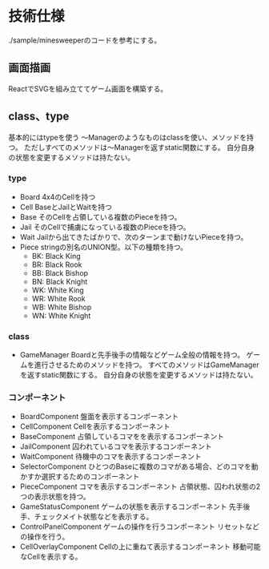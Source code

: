 # 技術仕様

./sample/minesweeperのコードを参考にする。

## 画面描画
ReactでSVGを組み立ててゲーム画面を構築する。

## class、type

基本的にはtypeを使う
〜Managerのようなものはclassを使い、メソッドを持つ。
ただしすべてのメソッドは〜Managerを返すstatic関数にする。
自分自身の状態を変更するメソッドは持たない。

### type
* Board
4x4のCellを持つ
* Cell
BaseとJailとWaitを持つ
* Base
そのCellを占領している複数のPieceを持つ。
* Jail
そのCellで捕虜になっている複数のPieceを持つ。
* Wait
Jailから出てきたばかりで、次のターンまで動けないPieceを持つ。
* Piece
stringの別名のUNION型。以下の種類を持つ。
    - BK: Black King
    - BR: Black Rook
    - BB: Black Bishop
    - BN: Black Knight
    - WK: White King
    - WR: White Rook
    - WB: White Bishop
    - WN: White Knight

### class
* GameManager
Boardと先手後手の情報などゲーム全般の情報を持つ。
ゲームを進行させるためのメソッドを持つ。
すべてのメソッドはGameManagerを返すstatic関数にする。
自分自身の状態を変更するメソッドは持たない。

### コンポーネント

* BoardComponent
盤面を表示するコンポーネント
* CellComponent
Cellを表示するコンポーネント
* BaseComponent
占領しているコマをを表示するコンポーネント
* JailComponent
囚われているコマを表示するコンポーネント
* WaitComponent
待機中のコマを表示するコンポーネント
* SelectorComponent
ひとつのBaseに複数のコマがある場合、どのコマを動かすか選択するためのコンポーネント
* PieceComponent
コマを表示するコンポーネント
占領状態、囚われ状態の2つの表示状態を持つ。
* GameStatusComponent
ゲームの状態を表示するコンポーネント
先手後手、チェックメイト状態などを表示する。
* ControlPanelComponent
ゲームの操作を行うコンポーネント
リセットなどの操作を行う。
* CellOverlayComponent
Cellの上に重ねて表示するコンポーネント
移動可能なCellを表示する。



